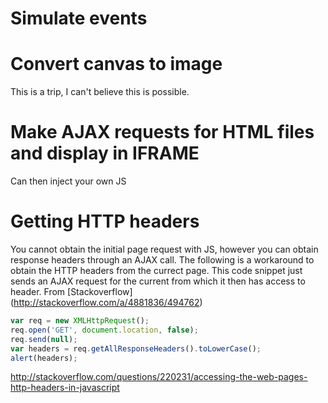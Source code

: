 # Simulate events

# Convert canvas to image

This is a trip, I can't believe this is possible.  
<canvas id="canvas" width="100" height="100"></canvas>

<script type="text/javascript">

//var canvas = document.getElementById("canvas");
//var dataURL = canvas.toDataURL();
alert("HELLO");

</script>
# Make AJAX requests for HTML files and display in IFRAME

Can then inject your own JS

# Getting HTTP headers 


You cannot obtain the initial page request with JS, however you can obtain response headers through an AJAX call.
The following is a workaround to obtain the HTTP headers from the currect page. This code snippet just sends an AJAX request for the current from which it then has access to header. 
From [Stackoverflow] (http://stackoverflow.com/a/4881836/494762)
```javascript
var req = new XMLHttpRequest();
req.open('GET', document.location, false);
req.send(null);
var headers = req.getAllResponseHeaders().toLowerCase();
alert(headers);
```
http://stackoverflow.com/questions/220231/accessing-the-web-pages-http-headers-in-javascript

